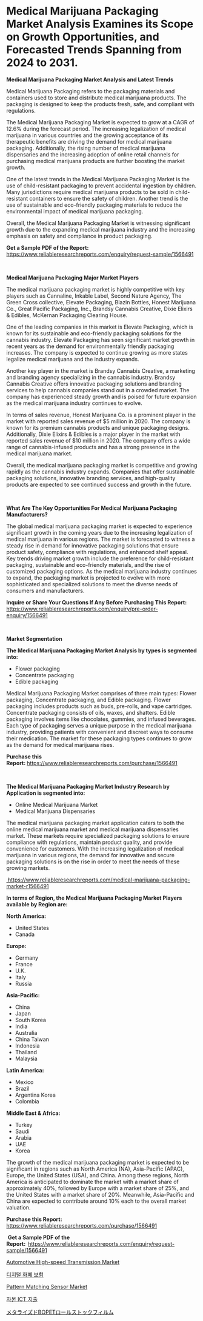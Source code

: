 <p><h1>Medical Marijuana Packaging Market Analysis Examines its Scope on Growth Opportunities, and Forecasted Trends Spanning from 2024 to 2031.</h1></p><p><strong>Medical Marijuana Packaging Market Analysis and Latest Trends</strong></p>
<p><p>Medical Marijuana Packaging refers to the packaging materials and containers used to store and distribute medical marijuana products. The packaging is designed to keep the products fresh, safe, and compliant with regulations.</p><p>The Medical Marijuana Packaging Market is expected to grow at a CAGR of 12.6% during the forecast period. The increasing legalization of medical marijuana in various countries and the growing acceptance of its therapeutic benefits are driving the demand for medical marijuana packaging. Additionally, the rising number of medical marijuana dispensaries and the increasing adoption of online retail channels for purchasing medical marijuana products are further boosting the market growth.</p><p>One of the latest trends in the Medical Marijuana Packaging Market is the use of child-resistant packaging to prevent accidental ingestion by children. Many jurisdictions require medical marijuana products to be sold in child-resistant containers to ensure the safety of children. Another trend is the use of sustainable and eco-friendly packaging materials to reduce the environmental impact of medical marijuana packaging.</p><p>Overall, the Medical Marijuana Packaging Market is witnessing significant growth due to the expanding medical marijuana industry and the increasing emphasis on safety and compliance in product packaging.</p></p>
<p><strong>Get a Sample PDF of the Report:&nbsp;</strong> <a href="https://www.reliableresearchreports.com/enquiry/request-sample/1566491">https://www.reliableresearchreports.com/enquiry/request-sample/1566491</a></p>
<p>&nbsp;</p>
<p><strong>Medical Marijuana Packaging Major Market Players</strong></p>
<p><p>The medical marijuana packaging market is highly competitive with key players such as Cannaline, Inkable Label, Second Nature Agency, The Green Cross collective, Elevate Packaging, Blazin Bottles, Honest Marijuana Co., Great Pacific Packaging, Inc., Brandsy Cannabis Creative, Dixie Elixirs & Edibles, McKernan Packaging Clearing House.</p><p>One of the leading companies in this market is Elevate Packaging, which is known for its sustainable and eco-friendly packaging solutions for the cannabis industry. Elevate Packaging has seen significant market growth in recent years as the demand for environmentally friendly packaging increases. The company is expected to continue growing as more states legalize medical marijuana and the industry expands.</p><p>Another key player in the market is Brandsy Cannabis Creative, a marketing and branding agency specializing in the cannabis industry. Brandsy Cannabis Creative offers innovative packaging solutions and branding services to help cannabis companies stand out in a crowded market. The company has experienced steady growth and is poised for future expansion as the medical marijuana industry continues to evolve.</p><p>In terms of sales revenue, Honest Marijuana Co. is a prominent player in the market with reported sales revenue of $5 million in 2020. The company is known for its premium cannabis products and unique packaging designs. Additionally, Dixie Elixirs & Edibles is a major player in the market with reported sales revenue of $10 million in 2020. The company offers a wide range of cannabis-infused products and has a strong presence in the medical marijuana market.</p><p>Overall, the medical marijuana packaging market is competitive and growing rapidly as the cannabis industry expands. Companies that offer sustainable packaging solutions, innovative branding services, and high-quality products are expected to see continued success and growth in the future.</p></p>
<p>&nbsp;</p>
<p><strong>What Are The Key Opportunities For Medical Marijuana Packaging Manufacturers?</strong></p>
<p><p>The global medical marijuana packaging market is expected to experience significant growth in the coming years due to the increasing legalization of medical marijuana in various regions. The market is forecasted to witness a steady rise in demand for innovative packaging solutions that ensure product safety, compliance with regulations, and enhanced shelf appeal. Key trends driving market growth include the preference for child-resistant packaging, sustainable and eco-friendly materials, and the rise of customized packaging options. As the medical marijuana industry continues to expand, the packaging market is projected to evolve with more sophisticated and specialized solutions to meet the diverse needs of consumers and manufacturers.</p></p>
<p><strong>Inquire or Share Your Questions If Any Before Purchasing This Report:</strong> <a href="https://www.reliableresearchreports.com/enquiry/pre-order-enquiry/1566491">https://www.reliableresearchreports.com/enquiry/pre-order-enquiry/1566491</a></p>
<p>&nbsp;</p>
<p><strong>Market Segmentation</strong></p>
<p><strong>The Medical Marijuana Packaging Market Analysis by types is segmented into:</strong></p>
<p><ul><li>Flower packaging</li><li>Concentrate packaging</li><li>Edible packaging</li></ul></p>
<p><p>Medical Marijuana Packaging Market comprises of three main types: Flower packaging, Concentrate packaging, and Edible packaging. Flower packaging includes products such as buds, pre-rolls, and vape cartridges. Concentrate packaging consists of oils, waxes, and shatters. Edible packaging involves items like chocolates, gummies, and infused beverages. Each type of packaging serves a unique purpose in the medical marijuana industry, providing patients with convenient and discreet ways to consume their medication. The market for these packaging types continues to grow as the demand for medical marijuana rises.</p></p>
<p><strong>Purchase this Report:&nbsp;</strong><a href="https://www.reliableresearchreports.com/purchase/1566491">https://www.reliableresearchreports.com/purchase/1566491</a></p>
<p>&nbsp;</p>
<p><strong>The Medical Marijuana Packaging Market Industry Research by Application is segmented into:</strong></p>
<p><ul><li>Online Medical Marijuana Market</li><li>Medical Marijuana Dispensaries</li></ul></p>
<p><p>The medical marijuana packaging market application caters to both the online medical marijuana market and medical marijuana dispensaries market. These markets require specialized packaging solutions to ensure compliance with regulations, maintain product quality, and provide convenience for customers. With the increasing legalization of medical marijuana in various regions, the demand for innovative and secure packaging solutions is on the rise in order to meet the needs of these growing markets.</p></p>
<p><a href="https://www.reliableresearchreports.com/medical-marijuana-packaging-market-r1566491">&nbsp;https://www.reliableresearchreports.com/medical-marijuana-packaging-market-r1566491</a></p>
<p><strong>In terms of Region, the Medical Marijuana Packaging Market Players available by Region are:</strong></p>
<p>
    <p> <strong> North America: </strong>
        <ul>
            <li>United States</li>
            <li>Canada</li>
        </ul>
        </p> 
    <p> <strong> Europe: </strong>
        <ul>
            <li>Germany</li>
            <li>France</li>
            <li>U.K.</li>
            <li>Italy</li>
            <li>Russia</li>
        </ul>
        </p> 
    <p> <strong> Asia-Pacific: </strong>
        <ul>
            <li>China</li>
            <li>Japan</li>
            <li>South Korea</li>
            <li>India</li>
            <li>Australia</li>
            <li>China Taiwan</li>
            <li>Indonesia</li>
            <li>Thailand</li>
            <li>Malaysia</li>
        </ul>
        </p> 
    <p> <strong> Latin America: </strong>
        <ul>
            <li>Mexico</li>
            <li>Brazil</li>
            <li>Argentina Korea</li>
            <li>Colombia</li>
        </ul>
        </p> 
    <p> <strong> Middle East & Africa: </strong>
        <ul>
            <li>Turkey</li>
            <li>Saudi</li>
            <li>Arabia</li>
            <li>UAE</li>
            <li>Korea</li>
        </ul>
    </p>
    </p>
<p><p>The growth of the medical marijuana packaging market is expected to be significant in regions such as North America (NA), Asia-Pacific (APAC), Europe, the United States (USA), and China. Among these regions, North America is anticipated to dominate the market with a market share of approximately 40%, followed by Europe with a market share of 25%, and the United States with a market share of 20%. Meanwhile, Asia-Pacific and China are expected to contribute around 10% each to the overall market valuation.</p></p>
<p><strong>Purchase this Report: </strong><a href="https://www.reliableresearchreports.com/purchase/1566491">https://www.reliableresearchreports.com/purchase/1566491</a></p>
<p>&nbsp;<strong>Get a Sample PDF of the Report:&nbsp;&nbsp;</strong><a href="https://www.reliableresearchreports.com/enquiry/request-sample/1566491">https://www.reliableresearchreports.com/enquiry/request-sample/1566491</a></p>
<p><strong></strong></p>
<p><p><a href="https://github.com/sofayahoo2023/Market-Research-Report-List-4/blob/main/automotive-high-speed-transmission-market.md">Automotive High-speed Transmission Market</a></p><p><a href="https://github.com/khairinauzunul/Market-Research-Report-List-1/blob/main/258922383802.md">디지털 화폐 보험</a></p><p><a href="https://issuu.com/reportprime-2/docs/pattern-matching-sensor-market-size-2030.pptx">Pattern Matching Sensor Market</a></p><p><a href="https://github.com/kimvicki3212024/Market-Research-Report-List-1/blob/main/647641783803.md">자본 ICT 지출</a></p><p><a href="https://github.com/hilmi-2a/Market-Research-Report-List-1/blob/main/957557191282.md">メタライズドBOPETロールストックフィルム</a></p></p>